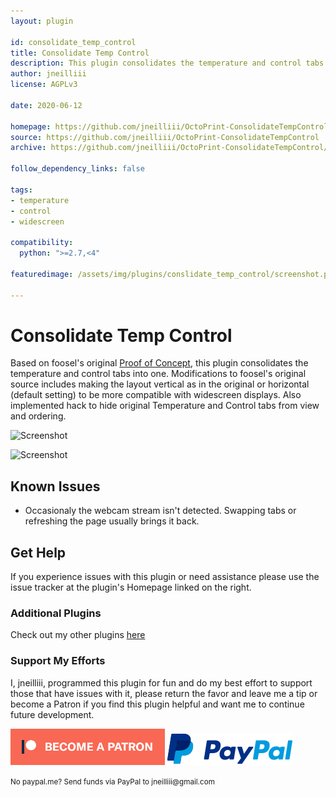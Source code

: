 ```yaml
---
layout: plugin

id: consolidate_temp_control
title: Consolidate Temp Control
description: This plugin consolidates the temperature and control tabs into one.
author: jneilliii
license: AGPLv3

date: 2020-06-12

homepage: https://github.com/jneilliii/OctoPrint-ConsolidateTempControl
source: https://github.com/jneilliii/OctoPrint-ConsolidateTempControl
archive: https://github.com/jneilliii/OctoPrint-ConsolidateTempControl/archive/master.zip

follow_dependency_links: false

tags:
- temperature
- control
- widescreen

compatibility:
  python: ">=2.7,<4"

featuredimage: /assets/img/plugins/conslidate_temp_control/screenshot.png

---
```


# Consolidate Temp Control

Based on foosel's original [Proof of Concept](https://github.com/foosel/OctoPrint-ConsolidateTempControl/), this plugin consolidates the temperature and control tabs into one. Modifications to foosel's original source includes making the layout vertical as in the original or horizontal (default setting) to be more compatible with widescreen displays. Also implemented hack to hide original Temperature and Control tabs from view and ordering.

![Screenshot](/assets/img/plugins/conslidate_temp_control/screenshot.png)

![Screenshot](/assets/img/plugins/conslidate_temp_control/screenshot_settings.png)

## Known Issues
  - Occasionaly the webcam stream isn't detected.  Swapping tabs or refreshing the page usually brings it back.

## Get Help

If you experience issues with this plugin or need assistance please use the issue tracker at the plugin's Homepage linked on the right.

### Additional Plugins

Check out my other plugins [here](https://plugins.octoprint.org/by_author/#jneilliii)

### Support My Efforts
I, jneilliii, programmed this plugin for fun and do my best effort to support those that have issues with it, please return the favor and leave me a tip or become a Patron if you find this plugin helpful and want me to continue future development.

[![Patreon](/assets/img/plugins/consolidate_temp_control/patreon-with-text-new.png)](https://www.patreon.com/jneilliii) [![paypal](/assets/img/plugins/consolidate_temp_control/paypal-with-text.png)](https://paypal.me/jneilliii)

<small>No paypal.me? Send funds via PayPal to jneilliii&#64;gmail&#46;com</small>
